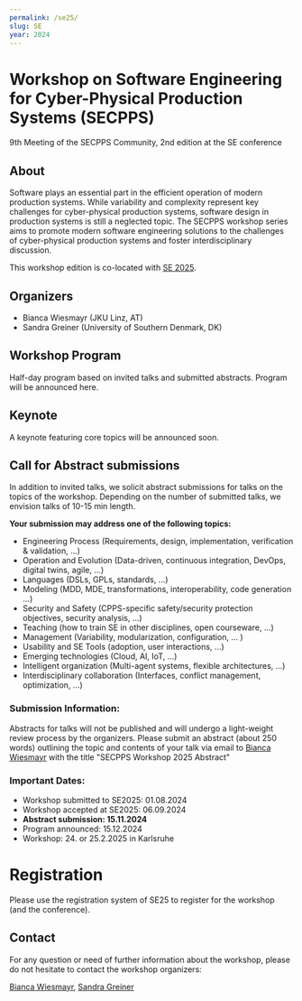 ```yaml
---
permalink: /se25/
slug: SE
year: 2024 
---
```


# Workshop on Software Engineering for Cyber-Physical Production Systems (SECPPS)
9th Meeting of the SECPPS Community, 2nd edition at the SE conference

## About 
Software plays an essential part in the efficient operation of modern production systems. While variability and complexity represent key challenges for cyber-physical production systems,  software design in production systems is still a neglected topic. The SECPPS workshop series aims to promote modern software engineering solutions to the challenges of cyber-physical production systems and foster interdisciplinary discussion.

This workshop edition is co-located with [SE 2025](https://se2025.sdq.kastel.kit.edu/).

## Organizers
  * Bianca Wiesmayr (JKU Linz, AT)
  * Sandra Greiner (University of Southern Denmark, DK)

##  Workshop Program
Half-day program based on invited talks and submitted abstracts. Program will be announced here.
  

## Keynote

A keynote featuring core topics will be announced soon.




## Call for Abstract submissions
In addition to invited talks, we solicit abstract submissions for talks on the topics of the workshop. Depending on the number of submitted talks, we envision talks of 10-15 min length.

**Your submission may address one of the following topics:**

<ul>
  <li>Engineering Process (Requirements, design, implementation, verification & validation, ...)</li>
  <li>Operation and Evolution (Data-driven, continuous integration, DevOps, digital twins, agile, ...)</li>
  <li>Languages (DSLs, GPLs, standards, ...)</li>
  <li>Modeling (MDD, MDE, transformations, interoperability, code generation ...)</li>
  <li>Security and Safety (CPPS-specific safety/security protection objectives, security analysis, ...)</li>
  <li>Teaching (how to train SE in other disciplines, open courseware, ...)</li>
  <li>Management (Variability, modularization, configuration, ... )</li>
  <li>Usability and SE Tools (adoption, user interactions, ...)</li>
  <li>Emerging technologies (Cloud, AI, IoT, ...)</li>
  <li>Intelligent organization (Multi-agent systems, flexible architectures, ...)</li>
  <li>Interdisciplinary collaboration (Interfaces, conflict management, optimization, ...)</li>
</ul>

### Submission Information:
  
  Abstracts for talks will not be published and will undergo a light-weight review process by the organizers. Please submit an abstract (about 250 words) outlining the topic and contents of your talk via email to [Bianca Wiesmayr](mailto:bianca.wiesmayr@jku.at) with the title "SECPPS Workshop 2025 Abstract"

### Important Dates:

  * Workshop submitted to SE2025: 01.08.2024
  * Workshop accepted at SE2025: 06.09.2024
  * **Abstract submission: 15.11.2024**
  * Program announced: 15.12.2024
  * Workshop: 24. or 25.2.2025 in Karlsruhe

# Registration

Please use the registration system of SE25 to register for the workshop (and the conference).


## Contact

For any question or need of further information about the workshop, please do not hesitate to contact the workshop organizers:

[Bianca Wiesmayr](mailto:bianca.wiesmayr@jku.at), [Sandra Greiner](mailto:greiner@imada.sdu.dk)
